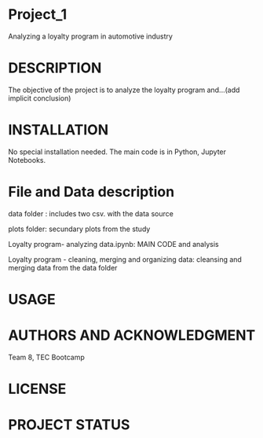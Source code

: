# Project_1

Analyzing a loyalty program in automotive industry

# DESCRIPTION

The objective  of the project is to analyze the loyalty program and...(add implicit conclusion)


# INSTALLATION

No special installation needed. The main code is in Python, Jupyter Notebooks.


# File and Data description

data folder : includes  two csv. with the data source

plots folder: secundary plots from the study

Loyalty program- analyzing data.ipynb: MAIN CODE and analysis 

Loyalty program - cleaning, merging and organizing data: cleansing 
and merging data from the data folder



# USAGE


# AUTHORS AND ACKNOWLEDGMENT
Team 8, TEC Bootcamp


# LICENSE


# PROJECT STATUS
